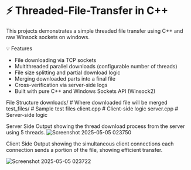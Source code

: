 # ⚡ Threaded-File-Transfer in C++

This projects demonstrates a simple threaded file transfer using C++ and raw Winsock sockets on windows.

💡 Features

- File downloading via TCP sockets
- Multithreaded parallel downloads (configurable number of threads)
- File size splitting and partial download logic
- Merging downloaded parts into a final file
- Cross-verification via server-side logs
- Built with pure C++ and Windows Sockets API (Winsock2)

File Structure
downloads/         # Where downloaded file will be merged
test_files/        # Sample test files
client.cpp         # Client-side logic
server.cpp         # Server-side logic


Server Side Output showing the thread download process from the server using 5 threads.
![Screenshot 2025-05-05 023750](https://github.com/user-attachments/assets/7a130384-a85a-4ed1-8742-01f674d855ff)

Client Side Output showing the simultaneous client connections each connection sends a portion of the file, showing efficient transfer.

![Screenshot 2025-05-05 023722](https://github.com/user-attachments/assets/ae5acde8-aa45-43ee-b10a-cacc79075ba2)


